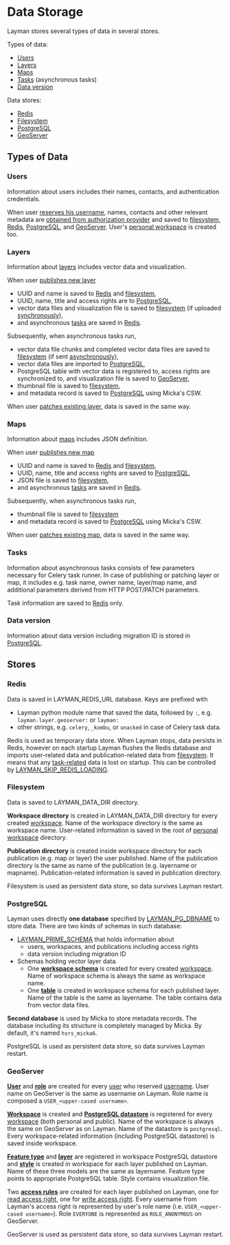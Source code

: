 # Data Storage

Layman stores several types of data in several stores.

Types of data:
- [Users](#users)
- [Layers](#layers)
- [Maps](#maps)
- [Tasks](#tasks) (asynchronous tasks)
- [Data version](#data-version)

Data stores:
- [Redis](#redis)
- [Filesystem](#filesystem)
- [PostgreSQL](#postgresql)
- [GeoServer](#geoserver)

## Types of Data

### Users
Information about users includes their names, contacts, and authentication credentials.

When user [reserves his username](rest.md#patch-current-user), names, contacts and other relevant metadata are [obtained from authorization provider](oauth2/index.md#fetch-user-related-metadata) and saved to [filesystem](#filesystem), [Redis](#redis), [PostgreSQL](#postgresql), and [GeoServer](#geoserver). User's [personal workspace](models.md#personal-workspace) is created too.

### Layers
Information about [layers](models.md#layer) includes vector data and visualization.

When user [publishes new layer](rest.md#post-layers)
- UUID and name is saved to [Redis](#redis) and [filesystem](#filesystem),
- UUID, name, title and access rights are to [PostgreSQL](#postgresql),
- vector data files and visualization file is saved to [filesystem](#filesystem) (if uploaded [synchronously](async-file-upload.md)),
- and asynchronous [tasks](#tasks) are saved in [Redis](#redis).

Subsequently, when asynchronous tasks run,
- vector data file chunks and completed vector data files are saved to [filesystem](#filesystem) (if sent [asynchronously](async-file-upload.md)),
- vector data files are imported to [PostgreSQL](#postgresql),
- PostgreSQL table with vector data is registered to, access rights are synchronized to, and visualization file is saved to [GeoServer](#geoserver),
- thumbnail file is saved to [filesystem](#filesystem),
- and metadata record is saved to [PostgreSQL](#postgresql) using Micka's CSW.

When user [patches existing layer](rest.md#patch-layer), data is saved in the same way.

### Maps
Information about [maps](models.md#map) includes JSON definition.

When user [publishes new map](rest.md#post-maps)
- UUID and name is saved to [Redis](#redis) and [filesystem](#filesystem),
- UUID, name, title and access rights are saved to [PostgreSQL](#postgresql),
- JSON file is saved to [filesystem](#filesystem),
- and asynchronous [tasks](#tasks) are saved in [Redis](#redis).

Subsequently, when asynchronous tasks run,
- thumbnail file is saved to [filesystem](#filesystem)
- and metadata record is saved to [PostgreSQL](#postgresql) using Micka's CSW.

When user [patches existing map](rest.md#patch-map), data is saved in the same way.

### Tasks
Information about asynchronous tasks consists of few parameters necessary for Celery task runner. In case of publishing or patching layer or map, it includes e.g. task name, owner name, layer/map name, and additional parameters derived from HTTP POST/PATCH parameters.

Task information are saved to [Redis](#redis) only.

### Data version
Information about data version including migration ID is stored in [PostgreSQL](#postgresql).

## Stores
### Redis
Data is saved in LAYMAN_REDIS_URL database. Keys are prefixed with
- Layman python module name that saved the data, followed by `:`, e.g. `layman.layer.geoserver:` or `layman:`
- other strings, e.g. `celery`, `_kombu`, or `unacked` in case of Celery task data.

Redis is used as temporary data store. When Layman stops, data persists in Redis, however on each startup Layman flushes the Redis database and imports user-related data and publication-related data from [filesystem](#filesystem). It means that any [task-related](#tasks) data is lost on startup. This can be controlled by [LAYMAN_SKIP_REDIS_LOADING](env-settings.md#LAYMAN_SKIP_REDIS_LOADING).

### Filesystem
Data is saved to LAYMAN_DATA_DIR directory.

**Workspace directory** is created in LAYMAN_DATA_DIR directory for every created [workspace](models.md#workspace). Name of the workspace directory is the same as workspace name. User-related information is saved in the root of [personal workspace](models.md#personal-workspace) directory.

**Publication directory** is created inside workspace directory for each publication (e.g. map or layer) the user published. Name of the publication directory is the same as name of the publication (e.g. layername or mapname). Publication-related information is saved in publication directory.

Filesystem is used as persistent data store, so data survives Layman restart.
 
### PostgreSQL
Layman uses directly **one database** specified by [LAYMAN_PG_DBNAME](env-settings.md#LAYMAN_PG_DBNAME) to store data. There are two kinds of schemas in such database:
- [LAYMAN_PRIME_SCHEMA](env-settings.md#LAYMAN_PRIME_SCHEMA) that holds information about
   - users, workspaces, and publications including access rights
   - data version including migration ID
- Schemas holding vector layer data.
    - One **[workspace schema](https://www.postgresql.org/docs/9.1/ddl-schemas.html)** is created for every created [workspace](models.md#workspace). Name of workspace schema is always the same as workspace name.
    - One **[table](https://www.postgresql.org/docs/9.1/sql-createtable.html)** is created in workspace schema for each published layer. Name of the table is the same as layername. The table contains data from vector data files.

**Second database** is used by Micka to store metadata records. The database including its structure is completely managed by Micka. By default, it's named `hsrs_micka6`.

PostgreSQL is used as persistent data store, so data survives Layman restart.

### GeoServer
**[User](https://docs.geoserver.org/stable/en/user/security/webadmin/ugr.html)** and **[role](https://docs.geoserver.org/stable/en/user/security/webadmin/ugr.html)** are created for every [user](models.md#user) who reserved [username](models.md#username). User name on GeoServer is the same as username on Layman. Role name is composed a `USER_<upper-cased username>`.

**[Workspace](https://docs.geoserver.org/stable/en/user/data/webadmin/workspaces.html)** is created and **[PostgreSQL datastore](https://docs.geoserver.org/latest/en/user/data/app-schema/data-stores.html#postgis)** is registered for every [workspace](models.md#workspace) (both personal and public). Name of the workspace is always the same on GeoServer as on Layman. Name of the datastore is `postgresql`. Every workspace-related information (including PostgreSQL datastore) is saved inside workspace.

**[Feature type](https://docs.geoserver.org/stable/en/user/rest/api/featuretypes.html)** and **[layer](https://docs.geoserver.org/stable/en/user/data/webadmin/layers.html)** are registered in workspace PostgreSQL datastore and **[style](https://docs.geoserver.org/latest/en/user/styling/webadmin/index.html)** is created in workspace for each layer published on Layman. Name of these three models are the same as layername. Feature type points to appropriate PostgreSQL table. Style contains visualization file.

Two **[access rules](https://docs.geoserver.org/stable/en/user/security/layer.html)** are created for each layer published on Layman, one for [read access right](security.md#publication-access-rights), one for [write access right](security.md#publication-access-rights). Every username from Layman's access right is represented by user's role name (i.e. `USER_<upper-cased username>`). Role `EVERYONE` is represented as `ROLE_ANONYMOUS` on GeoServer.

GeoServer is used as persistent data store, so data survives Layman restart.
